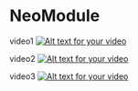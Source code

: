 # NeoModule
video1
[![Alt text for your video](https://img.youtube.com/vi/5BwNlenJXx8/0.jpg)](https://youtu.be/5BwNlenJXx8)

video2
[![Alt text for your video](https://img.youtube.com/vi/3Q9jxst66bE/0.jpg)](https://youtu.be/3Q9jxst66bE)

video3
[![Alt text for your video](https://img.youtube.com/vi/zdmGbAN1B0c/0.jpg)](https://youtu.be/zdmGbAN1B0c)
